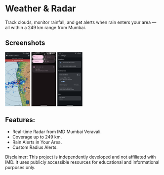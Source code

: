 # Weather & Radar

Track clouds, monitor rainfall, and get alerts when rain enters your area — all within a 249 km range from Mumbai.

## Screenshots
<p align = "start">
   <img src="https://github.com/KimVinod/weather_radar/blob/main/screenshots/home.png" width="16%" unselectable="on"/>
   <img src="https://github.com/KimVinod/weather_radar/blob/main/screenshots/notification.png" width="16%" unselectable="on"/>
   <img src="https://github.com/KimVinod/weather_radar/blob/main/screenshots/settings.png" width="16%" unselectable="on"/>
</p>

## Features:
- Real-time Radar from IMD Mumbai Veravali.
- Coverage up to 249 km.
- Rain Alerts in Your Area.
- Custom Radius Alerts.

Disclaimer: This project is independently developed and not affiliated with IMD. It uses publicly accessible resources for educational and informational purposes only.
